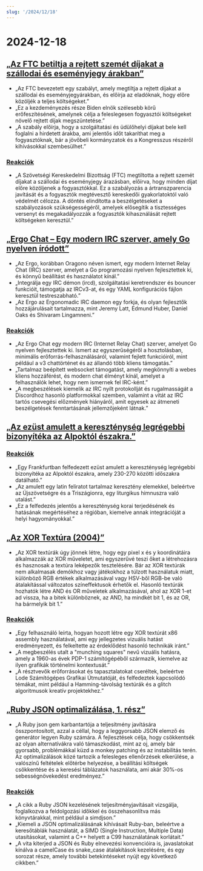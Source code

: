 ```yaml
---
slug: '/2024/12/18'
---
```


# 2024-12-18

## [„Az FTC betiltja a rejtett szemét díjakat a szállodai és eseményjegy árakban”](https://www.cnbc.com/2024/12/17/ftc-bans-hidden-junk-fees-in-hotel-event-ticket-prices-.html)

- „Az FTC bevezetett egy szabályt, amely megtiltja a rejtett díjakat a szállodai és eseményjegyárakban, és előírja az eladóknak, hogy előre közöljék a teljes költségeket.”
- „Ez a kezdeményezés része Biden elnök szélesebb körű erőfeszítésének, amelynek célja a feleslegesen fogyasztói költségeket növelő rejtett díjak megszüntetése.”
- „A szabály előírja, hogy a szolgáltatási és üdülőhelyi díjakat bele kell foglalni a hirdetett árakba, ami jelentős időt takaríthat meg a fogyasztóknak, bár a jövőbeli kormányzatok és a Kongresszus részéről kihívásokkal szembesülhet.”

### [Reakciók](https://news.ycombinator.com/item?id=42445037)

- „A Szövetségi Kereskedelmi Bizottság (FTC) megtiltotta a rejtett szemét díjakat a szállodai és eseményjegy árazásban, előírva, hogy minden díjat előre közöljenek a fogyasztókkal. Ez a szabályozás a ártranszparencia javítását és a fogyasztók megtévesztő kereskedői gyakorlatoktól való védelmét célozza. A döntés elindította a beszélgetéseket a szabályozások szükségességéről, amelyek elősegítik a tisztességes versenyt és megakadályozzák a fogyasztók kihasználását rejtett költségeken keresztül.”

## [„Ergo Chat – Egy modern IRC szerver, amely Go nyelven íródott”](https://github.com/ergochat/ergo)

- „Az Ergo, korábban Oragono néven ismert, egy modern Internet Relay Chat (IRC) szerver, amelyet a Go programozási nyelven fejlesztettek ki, és könnyű beállítást és használatot kínál.”
- „Integrálja egy IRC démon (ircd), szolgáltatási keretrendszer és bouncer funkcióit, támogatja az IRCv3-at, és egy YAML konfigurációs fájlon keresztül testreszabható.”
- „Az Ergo az Ergonomadic IRC daemon egy forkja, és olyan fejlesztők hozzájárulásait tartalmazza, mint Jeremy Latt, Edmund Huber, Daniel Oaks és Shivaram Lingamneni.”

### [Reakciók](https://news.ycombinator.com/item?id=42447071)

- „Az Ergo Chat egy modern IRC (Internet Relay Chat) szerver, amelyet Go nyelven fejlesztettek ki. Ismert az egyszerűségéről a hosztolásban, minimális erőforrás-felhasználásáról, valamint fejlett funkcióiról, mint például a v3 chattörténet és az állandó több kliens támogatás.”
- „Tartalmaz beépített websocket támogatást, amely megkönnyíti a webes kliens hozzáférést, és modern chat élményt kínál, amelyet a felhasználók lehet, hogy nem ismernek fel IRC-ként.”
- „A megbeszélések kiemelik az IRC nyílt protokollját és rugalmasságát a Discordhoz hasonló platformokkal szemben, valamint a vitát az IRC tartós csevegési előzmények hiányáról, amit egyesek az átmeneti beszélgetések fenntartásának jellemzőjeként látnak.”

## [„Az ezüst amulett a kereszténység legrégebbi bizonyítéka az Alpoktól északra.”](https://archaeologymag.com/2024/12/oldest-evidence-of-christianity-north-of-the-alps/)

### [Reakciók](https://news.ycombinator.com/item?id=42448939)

- „Egy Frankfurtban felfedezett ezüst amulett a kereszténység legrégebbi bizonyítéka az Alpoktól északra, amely 230-270 közötti időszakra datálható.”
- „Az amulett egy latin feliratot tartalmaz keresztény elemekkel, beleértve az Újszövetségre és a Triszágionra, egy liturgikus himnuszra való utalást.”
- „Ez a felfedezés jelentős a kereszténység korai terjedésének és hatásának megértéséhez a régióban, kiemelve annak integrációját a helyi hagyományokkal.”

## [„Az XOR Textúra (2004)”](https://lodev.org/cgtutor/xortexture.html)

- „Az XOR textúrák úgy jönnek létre, hogy egy pixel x és y koordinátáira alkalmazzák az XOR műveletet, ami egyszerűvé teszi őket a létrehozásra és hasznosak a textúra leképezők tesztelésére. Bár az XOR textúrák nem alkalmasak demókhoz vagy játékokhoz a túlzott használatuk miatt, különböző RGB értékek alkalmazásával vagy HSV-ből RGB-be való átalakítással változatos színeffektusok érhetők el. Hasonló textúrák hozhatók létre AND és OR műveletek alkalmazásával, ahol az XOR 1-et ad vissza, ha a bitek különböznek, az AND, ha mindkét bit 1, és az OR, ha bármelyik bit 1.”

### [Reakciók](https://news.ycombinator.com/item?id=42447053)

- „Egy felhasználó leírta, hogyan hozott létre egy XOR textúrát x86 assembly használatával, ami egy jellegzetes vizuális hatást eredményezett, és felkeltette az érdeklődést hasonló technikák iránt.”
- „A megbeszélés utalt a "munching squares" nevű vizuális hatásra, amely a 1960-as évek PDP-1 számítógépéből származik, kiemelve az ilyen grafikák történelmi kontextusát.”
- „A résztvevők erőforrásokat és tapasztalatokat cseréltek, beleértve Lode Számítógépes Grafikai Útmutatóját, és felfedeztek kapcsolódó témákat, mint például a Hamming-távolság textúrák és a glitch algoritmusok kreatív projektekhez.”

## [„Ruby JSON optimalizálása, 1. rész”](https://byroot.github.io/ruby/json/2024/12/15/optimizing-ruby-json-part-1.html)

- „A Ruby json gem karbantartója a teljesítmény javítására összpontosított, azzal a céllal, hogy a leggyorsabb JSON elemző és generátor legyen Ruby számára. A fejlesztések célja, hogy csökkentsék az olyan alternatívákra való támaszkodást, mint az oj, amely bár gyorsabb, problémákkal küzd a monkey patching és az instabilitás terén. Az optimalizálások közé tartozik a felesleges ellenőrzések elkerülése, a valószínű feltételek előtérbe helyezése, a beállítási költségek csökkentése és a keresési táblázatok használata, ami akár 30%-os sebességnövekedést eredményez.”

### [Reakciók](https://news.ycombinator.com/item?id=42446846)

- „A cikk a Ruby JSON kezelésének teljesítményjavításait vizsgálja, foglalkozva a feldolgozási időkkel és összehasonlítva más könyvtárakkal, mint például a simdjson.”
- „Kiemeli a JSON optimalizálásának kihívásait Ruby-ban, beleértve a keresőtáblák használatát, a SIMD (Single Instruction, Multiple Data) utasításokat, valamint a C++ helyett a C99 használatának korlátait.”
- „A vita kiterjed a JSON és Ruby elnevezési konvencióira is, javaslatokat kínálva a camelCase és snake_case átalakítások kezelésére, és egy sorozat része, amely további betekintéseket nyújt egy következő cikkben.”

<head>
  <meta property="og:title" content="„Az FTC betiltja a rejtett szemét díjakat a szállodai és eseményjegy árakban”" />
  <meta property="og:type" content="website" />
  <meta property="og:image" content="https://og.cho.sh/api/og/?title=%E2%80%9EAz%20FTC%20betiltja%20a%20rejtett%20szem%C3%A9t%20d%C3%ADjakat%20a%20sz%C3%A1llodai%20%C3%A9s%20esem%C3%A9nyjegy%20%C3%A1rakban%E2%80%9D&subheading=2024.%20december%2018.%2C%20szerda%3A%20Hacker%20News%20%C3%96sszefoglal%C3%B3" />
</head>

